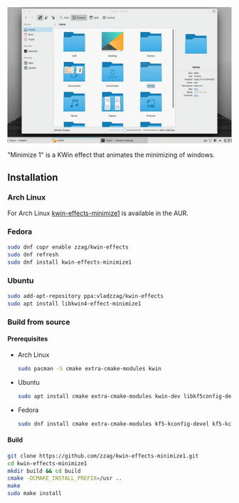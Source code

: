 ![Slow motion](demo/slow-motion.gif)

"Minimize 1" is a KWin effect that animates the minimizing of windows.

## Installation

### Arch Linux

For Arch Linux [kwin-effects-minimize1](https://aur.archlinux.org/packages/kwin-effects-minimize1/)
is available in the AUR.

### Fedora

```sh
sudo dnf copr enable zzag/kwin-effects
sudo dnf refresh
sudo dnf install kwin-effects-minimize1
```

### Ubuntu

```sh
sudo add-apt-repository ppa:vladzzag/kwin-effects
sudo apt install libkwin4-effect-minimize1
```

### Build from source

#### Prerequisites

* Arch Linux
  ```sh
  sudo pacman -S cmake extra-cmake-modules kwin
  ```
* Ubuntu
  ```sh
  sudo apt install cmake extra-cmake-modules kwin-dev libkf5config-dev libkf5coreaddons-dev libkf5windowsystem-dev qtbase5-dev
  ```
* Fedora
  ```sh
  sudo dnf install cmake extra-cmake-modules kf5-kconfig-devel kf5-kcoreaddons-devel kf5-kwindowsystem-devel kwin-devel qt5-qtbase-devel
  ```

#### Build

```sh
git clone https://github.com/zzag/kwin-effects-minimize1.git
cd kwin-effects-minimize1
mkdir build && cd build
cmake -DCMAKE_INSTALL_PREFIX=/usr ..
make
sudo make install
```
